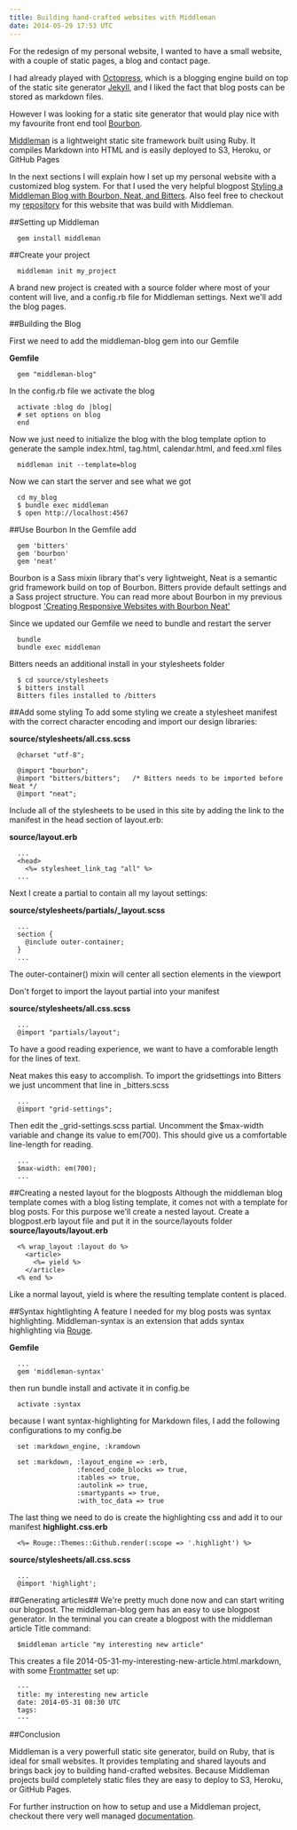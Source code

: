 ```yaml
---
title: Building hand-crafted websites with Middleman
date: 2014-05-29 17:53 UTC
---
```


For the redesign of my personal website, I wanted to have a small website, with
a couple of static pages, a blog and contact page.

I had already played with [Octopress](http://octopress.org/), which is a blogging engine build on top of
the static site generator [Jekyll](http://jekyllrb.com/), and I liked the fact that blog posts can be
stored as markdown files.

However I was looking for a static site generator that would play nice with my
favourite front end tool [Bourbon](http://bourbon.io/).

[Middleman](http://middlemanapp.com/) is a lightweight static site framework built using Ruby. It compiles Markdown into HTML and is easily deployed to S3, Heroku, or GitHub Pages

In the next sections I will explain how I set up my personal website with a
customized blog system. For that I used the very helpful blogpost [Styling a Middleman Blog with Bourbon, Neat, and Bitters](http://robots.thoughtbot.com/middleman-bourbon-walkthrough). Also feel free to checkout my [repository](https://github.com/acandael/personal-site) for this website that was build with Middleman.


##Setting up Middleman

      gem install middleman

##Create your project

      middleman init my_project

A brand new project is created with a source folder where most of your
content will live, and a config.rb file for Middleman settings. Next we'll add
the blog pages.


##Building the Blog

First we need to add the middleman-blog gem into our Gemfile

**Gemfile**

      gem "middleman-blog"

In the config.rb file we activate the blog

      activate :blog do |blog|
      # set options on blog
      end

Now we just need to initialize the blog with the blog template option to
generate the sample index.html, tag.html, calendar.html, and feed.xml files

      middleman init --template=blog


Now we can start the server and see what we got

      cd my_blog
      $ bundle exec middleman
      $ open http://localhost:4567


##Use Bourbon
In the Gemfile add

      gem 'bitters'
      gem 'bourbon'
      gem 'neat'

Bourbon is a Sass mixin library that's very lightweight, Neat is a semantic
grid framework build on top of Bourbon. Bitters provide default settings and a
Sass project structure. You can read more about Bourbon in my previous blogpost
['Creating Responsive Websites with Bourbon Neat'](/blog/2014/05/24/creating-responsive-websites-with-bourbon-neat/)

Since we updated our Gemfile we need to bundle and restart the server

      bundle
      bundle exec middleman

Bitters needs an additional install in your stylesheets folder

      $ cd source/stylesheets
      $ bitters install
      Bitters files installed to /bitters

##Add some styling
To add some styling we create a stylesheet manifest with the correct character encoding and import our design libraries:

**source/stylesheets/all.css.scss**

      @charset "utf-8";

      @import "bourbon";
      @import "bitters/bitters";   /* Bitters needs to be imported before Neat */
      @import "neat";

Include all of the stylesheets to be used in this site by adding the link to the manifest in the head section of layout.erb:

**source/layout.erb**

      ...
      <head>
        <%= stylesheet_link_tag "all" %>
      ...

Next I create a partial to contain all my layout settings:

**source/stylesheets/partials/_layout.scss**

      ...
      section {
        @include outer-container;
      }
      ...

The outer-container() mixin will center all section elements in the viewport

Don't forget to import the layout partial into your manifest

**source/stylesheets/all.css.scss**

      ...
      @import "partials/layout";

To have a good reading experience, we want to have a comforable length for the
lines of text.

Neat makes this easy to accomplish. To import the gridsettings into Bitters we just uncomment that line in
_bitters.scss

      ...
      @import "grid-settings";

Then edit the _grid-settings.scss partial. Uncomment the $max-width variable and change its value to em(700). This should give us a comfortable line-length for reading.

      ...
      $max-width: em(700);
      ...

##Creating a nested layout for the blogposts
Although the middleman blog template comes with a blog listing template, it
comes not with a template for blog posts.
For this purpose we'll create a nested layout. Create a 
blogpost.erb layout file and put it in the source/layouts folder
**source/layouts/layout.erb**

      <% wrap_layout :layout do %>
        <article>
          <%= yield %>
        </article>
      <% end %>

Like a normal layout, yield is where the resulting template content is placed.


##Syntax hightlighting
A feature I needed for my blog posts was syntax highlighting. Middleman-syntax
is an extension that adds syntax highlighting via [Rouge](https://github.com/jneen/rouge).

**Gemfile**

      ...
      gem 'middleman-syntax'

then run bundle install and activate it in config.be

      activate :syntax

because I want syntax-highlighting for Markdown files, I add the following
configurations to my config.be

      set :markdown_engine, :kramdown

      set :markdown, :layout_engine => :erb,
                     :fenced_code_blocks => true,
                     :tables => true,
                     :autolink => true,
                     :smartypants => true,
                     :with_toc_data => true
      

The last thing we need to do is create the highlighting css and add it to our
manifest
**highlight.css.erb**

      <%= Rouge::Themes::Github.render(:scope => '.highlight') %>

**source/stylesheets/all.css.scss**

      ...
      @import 'highlight';

##Generating articles##
We're pretty much done now and can start writing our blogpost. The
middleman-blog gem has an easy to use blogpost generator. In the terminal you
can create a blogpost with the middleman article Title command:

      $middleman article "my interesting new article"


This creates a file 2014-05-31-my-interesting-new-article.html.markdown,
with some [Frontmatter](http://middlemanapp.com/basics/frontmatter/) set up:

      ---
      title: my interesting new article
      date: 2014-05-31 08:30 UTC
      tags:
      ---
      
##Conclusion

Middleman is a very powerfull static site generator, build on Ruby, that is ideal for small
websites. It provides templating and shared layouts and brings back joy to
building hand-crafted websites. Because Middleman projects build completely static files they are easy to
deploy to S3, Heroku, or GitHub Pages.

For further instruction on how to setup and use a Middleman project, checkout
there very well managed [documentation](http://middlemanapp.com/basics/getting-started/).




